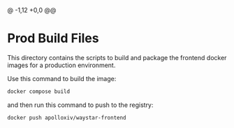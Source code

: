 @ -1,12 +0,0 @@
# Prod Build Files
This directory contains the scripts to build and package the frontend docker images for a production environment.

Use this command to build the image:
```sh
docker compose build
```

and then run this command to push to the registry:
```sh
docker push apolloxiv/waystar-frontend
```